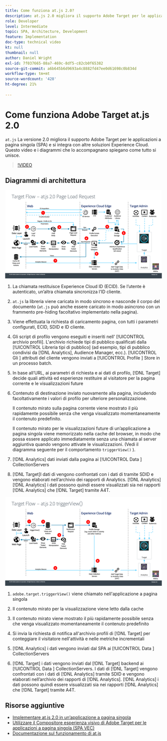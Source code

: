 ```yaml
---
title: Come funziona at.js 2.0?
description: at.js 2.0 migliora il supporto Adobe Target per le applicazioni a pagina singola (SPA) e si integra con altre soluzioni di Experience Cloud. Questo video e i diagrammi che lo accompagnano spiegano come tutto si unisce.
role: Developer
level: Intermediate
topic: SPA, Architecture, Development
feature: Implementation
doc-type: technical video
kt: null
thumbnail: null
author: Daniel Wright
exl-id: 7f037665-88a7-469c-8df5-c82cb0f65382
source-git-commit: a6b645b6d9693a4c8882fd47ee0d61698c0b834d
workflow-type: tm+mt
source-wordcount: '428'
ht-degree: 21%

---
```


# Come funziona Adobe Target at.js 2.0

`at.js` La versione 2.0 migliora il supporto Adobe Target per le applicazioni a pagina singola (SPA) e si integra con altre soluzioni Experience Cloud. Questo video e i diagrammi che lo accompagnano spiegano come tutto si unisce.

>[!VIDEO](https://video.tv.adobe.com/v/26250?quality=12)

## Diagrammi di architettura

![Comportamento di at.js 2.0 al caricamento della pagina](assets/pageload.png)

1. La chiamata restituisce Experience Cloud ID (ECID). Se l’utente è autenticato, un’altra chiamata sincronizza l’ID cliente.

1. `at.js` la libreria viene caricata in modo sincrono e nasconde il corpo del documento (`at.js` può anche essere caricato in modo asincrono con un frammento pre-hiding facoltativo implementato nella pagina).

1. Viene effettuata la richiesta di caricamento pagina, con tutti i parametri configurati, ECID, SDID e ID cliente.

1. Gli script di profilo vengono eseguiti e inseriti nell&#39; [!UICONTROL archivio profili]. L&#39;archivio richiede tipi di pubblico qualificati dalla [!UICONTROL Libreria tipi di pubblico] (ad esempio, tipi di pubblico condivisi da [!DNL Analytics], Audience Manager, ecc.). [!UICONTROL Gli ] attributi del cliente vengono inviati a  [!UICONTROL Profile ] Store in un processo batch.
1. In base all’URL, ai parametri di richiesta e ai dati di profilo, [!DNL Target] decide quali attività ed esperienze restituire al visitatore per la pagina corrente e le visualizzazioni future

1. Contenuto di destinazione inviato nuovamente alla pagina, includendo facoltativamente i valori di profilo per ulteriore personalizzazione.

   Il contenuto mirato sulla pagina corrente viene mostrato il più rapidamente possibile senza che venga visualizzato momentaneamente il contenuto predefinito.

   Il contenuto mirato per le visualizzazioni future di un’applicazione a pagina singola viene memorizzato nella cache del browser, in modo che possa essere applicato immediatamente senza una chiamata al server aggiuntiva quando vengono attivate le visualizzazioni. (Vedi il diagramma seguente per il comportamento `triggerView()` ).

1. [!DNL Analytics] dati inviati dalla pagina ai  [!UICONTROL Data ] CollectionServers
1. [!DNL Target]I dati di vengono confrontati con i dati di tramite SDID e vengono elaborati nell’archivio dei rapporti di Analytics. [!DNL Analytics] [!DNL Analytics] i dati possono quindi essere visualizzati sia nei rapporti  [!DNL Analytics] che  [!DNL Target] tramite A4T.

![Comportamento di at.js 2.0 quando si utilizza la funzione triggerView()](assets/triggerview.png)

1. `adobe.target.triggerView()` viene chiamato nell&#39;applicazione a pagina singola
1. Il contenuto mirato per la visualizzazione viene letto dalla cache

1. Il contenuto mirato viene mostrato il più rapidamente possibile senza che venga visualizzato momentaneamente il contenuto predefinito

1. Si invia la richiesta di notifica all&#39;archivio profili di [!DNL Target] per conteggiare il visitatore nell&#39;attività e nelle metriche incrementali
1. [!DNL Analytics] i dati vengono inviati dal SPA ai  [!UICONTROL Data ] CollectionServers

1. [!DNL Target] i dati vengono inviati dal  [!DNL Target] backend ai  [!UICONTROL Data ] CollectionServers. I dati di [!DNL Target] vengono confrontati con i dati di [!DNL Analytics] tramite SDID e vengono elaborati nell’archivio dei rapporti di [!DNL Analytics]. [!DNL Analytics] i dati possono quindi essere visualizzati sia nei rapporti  [!DNL Analytics] che  [!DNL Target] tramite A4T.

## Risorse aggiuntive

* [Implementare at.js 2.0 in un’applicazione a pagina singola](implement-atjs-20-in-a-single-page-application.md)
* [Utilizzare il Compositore esperienza visivo di Adobe Target per le applicazioni a pagina singola (SPA VEC)](../experiences/use-the-visual-experience-composer-for-single-page-applications.md)
* [Documentazione sul funzionamento di at.js](https://experienceleague.adobe.com/docs/target/using/implement-target/client-side/at-js-implementation/at-js/how-atjs-works.html?lang=en)
